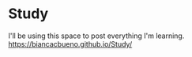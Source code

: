 # Study
I'll be using this space to post everything I'm learning. https://biancacbueno.github.io/Study/
